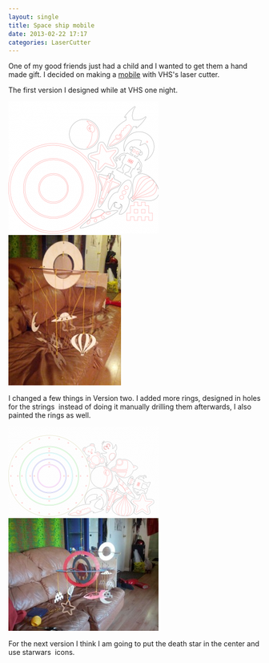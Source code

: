 ```yaml
---
layout: single
title: Space ship mobile 
date: 2013-02-22 17:17
categories: LaserCutter
---
```

One of my good friends just had a child and I wanted to get them a hand made gift. I decided on making a <a href="http://en.wikipedia.org/wiki/Mobile_(sculpture)">mobile</a> with VHS's laser cutter.

The first version I designed while at VHS one night.

<a href="/public/uploads/2013/02/mobile.png"><img class="alignnone size-medium wp-image-3175" alt="mobile" src="/public/uploads/2013/02/mobile-300x264.png" width="300" height="264" /></a> <img class="alignnone size-medium wp-image-3176" style="font-size: 12px; line-height: 18px;" alt="2013-02-20 00.39.05" src="/public/uploads/2013/02/2013-02-20-00.39.05-225x300.jpg" width="225" height="300" />

I changed a few things in Version two. I added more rings, designed in holes for the strings  instead of doing it manually drilling them afterwards, I also painted the rings as well.

<a href="/public/uploads/2013/02/mobile_v2.png"><img alt="mobile_v2" src="/public/uploads/2013/02/mobile_v2-300x180.png" width="300" height="180" /></a><img class="alignnone size-medium wp-image-3177" style="font-size: 12px; line-height: 18px;" alt="2013-02-22 16.43.05" src="/public/uploads/2013/02/2013-02-22-16.43.05-300x225.jpg" width="300" height="225" />

For the next version I think I am going to put the death star in the center and use starwars  icons.
